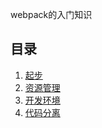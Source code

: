 webpack的入门知识


## 目录

1. [起步](https://github.com/carvetime/study-webpack/blob/master/examples/01/01-%E8%B5%B7%E6%AD%A5.md)
3. [资源管理](https://github.com/carvetime/study-webpack/blob/master/examples/02/02-%E8%B5%84%E6%BA%90%E7%AE%A1%E7%90%86.md)
3. [开发环境](https://github.com/carvetime/study-webpack/blob/master/examples/03/03-%E5%BC%80%E5%8F%91%E7%8E%AF%E5%A2%83.md)
4. [代码分离](https://github.com/carvetime/study-webpack/blob/master/examples/04/04-%E4%BB%A3%E7%A0%81%E5%88%86%E7%A6%BB.md)